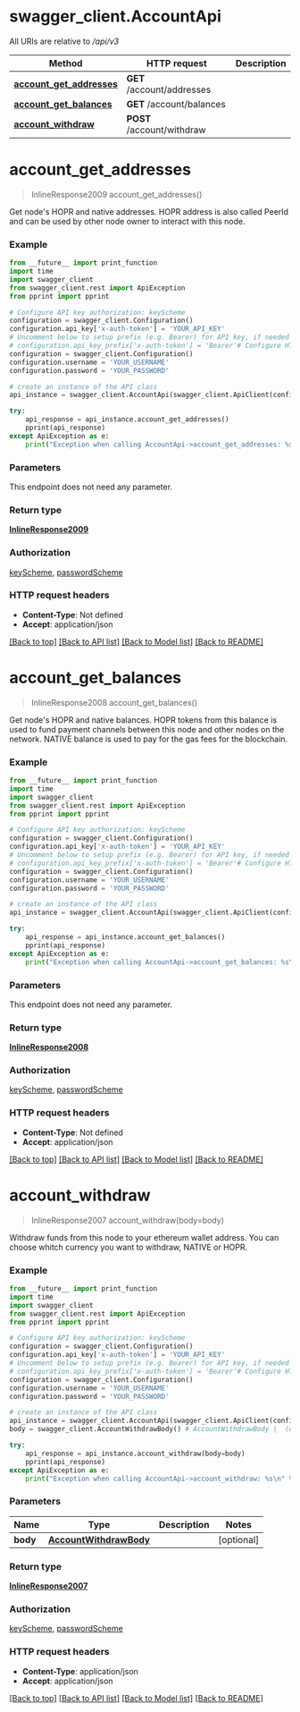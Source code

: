 # swagger_client.AccountApi

All URIs are relative to */api/v3*

Method | HTTP request | Description
------------- | ------------- | -------------
[**account_get_addresses**](AccountApi.md#account_get_addresses) | **GET** /account/addresses | 
[**account_get_balances**](AccountApi.md#account_get_balances) | **GET** /account/balances | 
[**account_withdraw**](AccountApi.md#account_withdraw) | **POST** /account/withdraw | 

# **account_get_addresses**
> InlineResponse2009 account_get_addresses()



Get node's HOPR and native addresses. HOPR address is also called PeerId and can be used by other node owner to interact with this node.

### Example
```python
from __future__ import print_function
import time
import swagger_client
from swagger_client.rest import ApiException
from pprint import pprint

# Configure API key authorization: keyScheme
configuration = swagger_client.Configuration()
configuration.api_key['x-auth-token'] = 'YOUR_API_KEY'
# Uncomment below to setup prefix (e.g. Bearer) for API key, if needed
# configuration.api_key_prefix['x-auth-token'] = 'Bearer'# Configure HTTP basic authorization: passwordScheme
configuration = swagger_client.Configuration()
configuration.username = 'YOUR_USERNAME'
configuration.password = 'YOUR_PASSWORD'

# create an instance of the API class
api_instance = swagger_client.AccountApi(swagger_client.ApiClient(configuration))

try:
    api_response = api_instance.account_get_addresses()
    pprint(api_response)
except ApiException as e:
    print("Exception when calling AccountApi->account_get_addresses: %s\n" % e)
```

### Parameters
This endpoint does not need any parameter.

### Return type

[**InlineResponse2009**](InlineResponse2009.md)

### Authorization

[keyScheme](../README.md#keyScheme), [passwordScheme](../README.md#passwordScheme)

### HTTP request headers

 - **Content-Type**: Not defined
 - **Accept**: application/json

[[Back to top]](#) [[Back to API list]](../README.md#documentation-for-api-endpoints) [[Back to Model list]](../README.md#documentation-for-models) [[Back to README]](../README.md)

# **account_get_balances**
> InlineResponse2008 account_get_balances()



Get node's HOPR and native balances. HOPR tokens from this balance is used to fund payment channels between this node and other nodes on the network. NATIVE balance is used to pay for the gas fees for the blockchain.

### Example
```python
from __future__ import print_function
import time
import swagger_client
from swagger_client.rest import ApiException
from pprint import pprint

# Configure API key authorization: keyScheme
configuration = swagger_client.Configuration()
configuration.api_key['x-auth-token'] = 'YOUR_API_KEY'
# Uncomment below to setup prefix (e.g. Bearer) for API key, if needed
# configuration.api_key_prefix['x-auth-token'] = 'Bearer'# Configure HTTP basic authorization: passwordScheme
configuration = swagger_client.Configuration()
configuration.username = 'YOUR_USERNAME'
configuration.password = 'YOUR_PASSWORD'

# create an instance of the API class
api_instance = swagger_client.AccountApi(swagger_client.ApiClient(configuration))

try:
    api_response = api_instance.account_get_balances()
    pprint(api_response)
except ApiException as e:
    print("Exception when calling AccountApi->account_get_balances: %s\n" % e)
```

### Parameters
This endpoint does not need any parameter.

### Return type

[**InlineResponse2008**](InlineResponse2008.md)

### Authorization

[keyScheme](../README.md#keyScheme), [passwordScheme](../README.md#passwordScheme)

### HTTP request headers

 - **Content-Type**: Not defined
 - **Accept**: application/json

[[Back to top]](#) [[Back to API list]](../README.md#documentation-for-api-endpoints) [[Back to Model list]](../README.md#documentation-for-models) [[Back to README]](../README.md)

# **account_withdraw**
> InlineResponse2007 account_withdraw(body=body)



Withdraw funds from this node to your ethereum wallet address. You can choose whitch currency you want to withdraw, NATIVE or HOPR.

### Example
```python
from __future__ import print_function
import time
import swagger_client
from swagger_client.rest import ApiException
from pprint import pprint

# Configure API key authorization: keyScheme
configuration = swagger_client.Configuration()
configuration.api_key['x-auth-token'] = 'YOUR_API_KEY'
# Uncomment below to setup prefix (e.g. Bearer) for API key, if needed
# configuration.api_key_prefix['x-auth-token'] = 'Bearer'# Configure HTTP basic authorization: passwordScheme
configuration = swagger_client.Configuration()
configuration.username = 'YOUR_USERNAME'
configuration.password = 'YOUR_PASSWORD'

# create an instance of the API class
api_instance = swagger_client.AccountApi(swagger_client.ApiClient(configuration))
body = swagger_client.AccountWithdrawBody() # AccountWithdrawBody |  (optional)

try:
    api_response = api_instance.account_withdraw(body=body)
    pprint(api_response)
except ApiException as e:
    print("Exception when calling AccountApi->account_withdraw: %s\n" % e)
```

### Parameters

Name | Type | Description  | Notes
------------- | ------------- | ------------- | -------------
 **body** | [**AccountWithdrawBody**](AccountWithdrawBody.md)|  | [optional] 

### Return type

[**InlineResponse2007**](InlineResponse2007.md)

### Authorization

[keyScheme](../README.md#keyScheme), [passwordScheme](../README.md#passwordScheme)

### HTTP request headers

 - **Content-Type**: application/json
 - **Accept**: application/json

[[Back to top]](#) [[Back to API list]](../README.md#documentation-for-api-endpoints) [[Back to Model list]](../README.md#documentation-for-models) [[Back to README]](../README.md)

